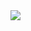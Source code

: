 <img src="https://capsule-render.vercel.app/api?type=slice&color=auto&height=200&text=Github&fontAlign=70&rotate=13&fontAlignY=25&descAlign=70.&descAlignY=44">
